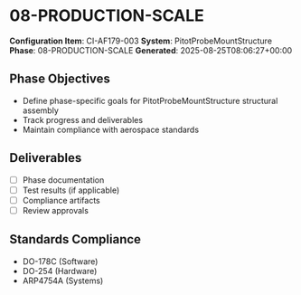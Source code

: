 # 08-PRODUCTION-SCALE

**Configuration Item**: CI-AF179-003
**System**: PitotProbeMountStructure
**Phase**: 08-PRODUCTION-SCALE
**Generated**: 2025-08-25T08:06:27+00:00

## Phase Objectives
- Define phase-specific goals for PitotProbeMountStructure structural assembly
- Track progress and deliverables
- Maintain compliance with aerospace standards

## Deliverables
- [ ] Phase documentation
- [ ] Test results (if applicable)
- [ ] Compliance artifacts
- [ ] Review approvals

## Standards Compliance
- DO-178C (Software)
- DO-254 (Hardware)
- ARP4754A (Systems)

